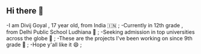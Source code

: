 ## Hi there 👋
 -I am Divij Goyal , 17 year old, from India 🇮🇳 ;
 -Currently in 12th grade , from Delhi Public School Ludhiana 🔭 ;
 -Seeking admission in top universities across the globe 🌱 ;
 -These are the projects I've been working on since 9th grade 🦾 ;
 -Hope y'all like it 😄 ;
<!--
**DIVIJGOYAL7080/DIVIJGOYAL7080** is a ✨ _special_ ✨ repository because its `README.md` (this file) appears on your GitHub profile.

Here are some ideas to get you started:

- 🔭 I’m currently working on 
- 🌱 I’m currently learning ...
- 👯 I’m looking to collaborate on ...
- 🤔 I’m looking for help with ...
- 💬 Ask me about 
- 📫 How to reach me: through my social media handles 
- 😄 Pronouns: he/him

-->
